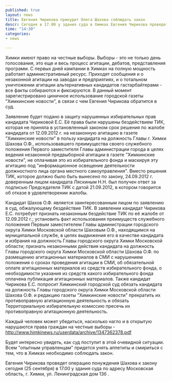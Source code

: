 ```yaml
---
published: true
layout: news
title: Евгения Чирикова принудит Олега Шахова соблюдать закон
descr: Сегодня в 17.00 у здания суда в Химках Евгения Чирикова проведет операцию понуждения Шахова к соблюдению закона.
time: "14:30"
categories:
- news

---
```


Химки имеют право на честные выборы. Выборы - это не только день голосования, это еще и весь процесс агитации, дебатов, представления программ. С первых дней кампании в Химках на полную мощность работает административный ресурс. Приходят сообщения и о незаконной агитации на заводах и предприятиях, и о тотальном уничтожении агитации альтернативных кандидатов гастарбайтерами - все факты собираются и фиксируются. В данный момент зарегистрировано циничное использование городской газеты "Химкинские новости", в связи с чем Евгения Чирикова обратится в суд.

Заявление будет подано в защиту нарушенных избирательных прав кандидата Чириковой Е.С. Её права были нарушены бездействием ТИК, которая не приняла в установленный законом срок решения по жалобе кандидата от 12.09.2012 г. на незаконную агитацию в газете "Химкинские новости" в пользу кандидата на должность Главы г. Химки Шахова О.Ф., использовавшего преимущества своего служебного положения Первого заместителя Главы администрации города в целях ведения незаконной предвыборной агитации в газете "Химкинские новости", не оплачивая это из избирательного фонда и маскируя эту агитацию под "информационное освещение деятельности должностного лица органа местного самоуправления". Вместо решения ТИК, которое должно было быть вынесено по закону, 24.09.2012 г. доверенным лицом кандидата Ляскиным Н.Н. был получен ответ за подписью Председателя ТИК с датой 21.09.2012, в котором говорится об отказе в удовлетворении жалобы.

Кандидат Шахов О.Ф. является заинтересованным лицом по заявлению в суд, обжалующему бездействие ТИК. В заявлении кандидат Чирикова Е.С. потребует признать незаконным бездействие ТИК по её жалобе от 12.09.2012 г.; установить факт использования преимуществ служебного положения Первым заместителем Главы администрации городского округа Химки Московской области Шаховым О.Ф., находящимся на муниципальной службе, в целях выдвижения его в качестве кандидата и избрания на должность Главы городского округа Химки Московской области; признать незаконными действия кандидата на должность Главы городского округа Химки Московской области Шахова О.Ф. по размещению агитационных материалов в СМИ с нарушением положения о сроках проведения агитации в СМИ, об обязательной оплате агитационных материалов из средств избирательного фонда, о необходимости указания из средств какого избирательного фонда оплачена публикация агитационных материалов. Также кандидат Чирикова Е.С. попросит Химкинский городской суд обязать кандидата на должность Главы городского округа Химки Московской области Шахова О.Ф. и редакцию газеты "Химкинские новости" прекратить их противоправную агитационную деятельность и обязать Территориальную избирательную комиссию пресечь их противоправную агитационную деятельность.

Каждый человек может убедиться, насколько нагло и в открытую нарушаются права граждан на честные выборы - http://www.himkinews.ru/userdata/archive/1347362378.pdf

Будет интересно увидеть, как суд поступит в этой очевидной ситуации. Всем "опытным управленцам" придется унять аппетиты и смириться с тем, что в Химках необходимо соблюдать закон.

Евгения Чирикова проведет операцию понуждения Шахова к закону сегодня (25 сентября) в 17.00 у здания суда по адресу Московская область, г. Химки, ул. Ленинградская дом 13б .